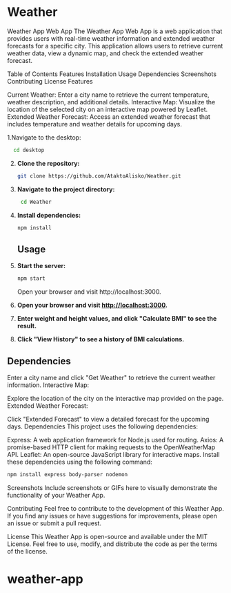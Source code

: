# Weather

Weather App Web App
The Weather App Web App is a web application that provides users with real-time weather information and extended weather forecasts for a specific city. This application allows users to retrieve current weather data, view a dynamic map, and check the extended weather forecast.

Table of Contents
Features
Installation
Usage
Dependencies
Screenshots
Contributing
License
Features

Current Weather: Enter a city name to retrieve the current temperature, weather description, and additional details.
Interactive Map: Visualize the location of the selected city on an interactive map powered by Leaflet.
Extended Weather Forecast: Access an extended weather forecast that includes temperature and weather details for upcoming days.

1.Navigate to the desktop:

```bash
  cd desktop
```

2. **Clone the repository:**

   ```bash
   git clone https://github.com/AtaktoAlisko/Weather.git
   ```

3. **Navigate to the project directory:**

   ```bash
    cd Weather

   ```

4. **Install dependencies:**

   ```bash
   npm install
   ```

   ## Usage

5. **Start the server:**

   ```bash
   npm start
   ```

   Open your browser and visit http://localhost:3000.

6. **Open your browser and visit [http://localhost:3000](http://localhost:3000).**

7. **Enter weight and height values, and click "Calculate BMI" to see the result.**

8. **Click "View History" to see a history of BMI calculations.**

## Dependencies

Enter a city name and click "Get Weather" to retrieve the current weather information.
Interactive Map:

Explore the location of the city on the interactive map provided on the page.
Extended Weather Forecast:

Click "Extended Forecast" to view a detailed forecast for the upcoming days.
Dependencies
This project uses the following dependencies:

Express: A web application framework for Node.js used for routing.
Axios: A promise-based HTTP client for making requests to the OpenWeatherMap API.
Leaflet: An open-source JavaScript library for interactive maps.
Install these dependencies using the following command:

```bash
npm install express body-parser nodemon
```

Screenshots
Include screenshots or GIFs here to visually demonstrate the functionality of your Weather App.

Contributing
Feel free to contribute to the development of this Weather App. If you find any issues or have suggestions for improvements, please open an issue or submit a pull request.

License
This Weather App is open-source and available under the MIT License. Feel free to use, modify, and distribute the code as per the terms of the license.

# weather-app

